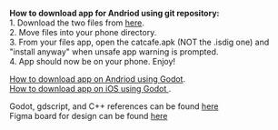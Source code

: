 **How to download app for Andriod using git repository:**  
      1. Download  the two files from [here](https://ubuffalo-my.sharepoint.com/:f:/g/personal/codyrey_buffalo_edu/EjGLq3s9wBdLluNQbidIjegBtE9wVdbCELOh7wN4_qdC1Q).   
      2. Move files into your phone directory.  
      3. From your files app, open the catcafe.apk (NOT the .isdig one) and "install anyway" when unsafe app warning is prompted.  
      4. App should now be on your phone. Enjoy!  

[How to download app on Andriod using Godot](https://docs.godotengine.org/en/stable/tutorials/export/exporting_for_android.html).  
[How to download app on iOS using Godot ](https://docs.godotengine.org/en/stable/tutorials/export/exporting_for_ios.html).  

Godot, gdscript, and C++ references can be found [here](https://docs.google.com/document/d/1kCvJmuJuKmc5YA645kUwS2WyFPOf_n8m5yliRPooIw0/edit?usp=sharing)  
Figma board for design can be found [here](https://www.figma.com/file/PAftARAgWjpquAlcjlCC9v/Cat-Cafe-Design?type=design&node-id=0-1&mode=design&t=4h0H1d5UfWjU9f6y-0)
